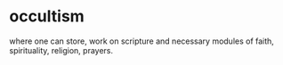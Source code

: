 # occultism
where one can store, work on scripture and necessary modules of faith, spirituality, religion, prayers.
